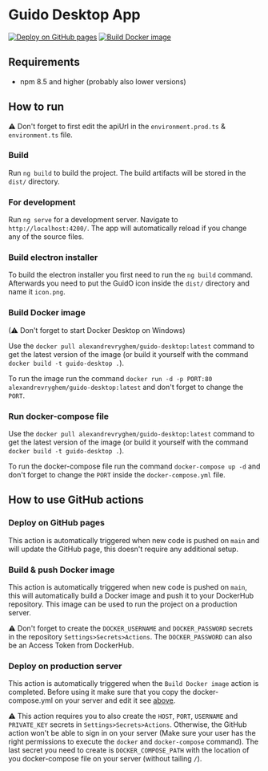# Guido Desktop App

[![Deploy on GitHub pages](https://github.com/ucll-ap-guide/guideApp-desktop/actions/workflows/deploy-to-github-pages.yml/badge.svg?branch=main)](https://github.com/ucll-ap-guide/guideApp-desktop/actions/workflows/deploy-to-github-pages.yml)
[![Build Docker image](https://github.com/ucll-ap-guide/guideApp-desktop/actions/workflows/build-docker-image.yml/badge.svg?branch=main)](https://github.com/ucll-ap-guide/guideApp-desktop/actions/workflows/build-docker-image.yml)

## Requirements

- npm 8.5 and higher (probably also lower versions)

## How to run

⚠ Don't forget to first edit the apiUrl in the `environment.prod.ts` & `environment.ts` file.

### Build

Run `ng build` to build the project. The build artifacts will be stored in the `dist/` directory.

### For development

Run `ng serve` for a development server. Navigate to `http://localhost:4200/`. The app will automatically reload if you
change any of the source files.

### Build electron installer

To build the electron installer you first need to run the `ng build` command. Afterwards you need to put the GuidO icon
inside the `dist/` directory and name it `icon.png`.

### Build Docker image

(⚠ Don't forget to start Docker Desktop on Windows)

Use the `docker pull alexandrevryghem/guido-desktop:latest` command to get the latest version of the image (or build it
yourself with the command `docker build -t guido-desktop .`).

To run the image run the command `docker run -d -p PORT:80 alexandrevryghem/guido-desktop:latest` and don't forget to
change the `PORT`.

### Run docker-compose file

Use the `docker pull alexandrevryghem/guido-desktop:latest` command to get the latest version of the image (or build it
yourself with the command `docker build -t guido-desktop .`).

To run the docker-compose file run the command `docker-compose up -d` and don't forget to change the `PORT`
inside the `docker-compose.yml` file.

## How to use GitHub actions

### Deploy on GitHub pages

This action is automatically triggered when new code is pushed on `main` and will update the GitHub page, this doesn't
require any additional setup.

### Build & push Docker image

This action is automatically triggered when new code is pushed on `main`, this will automatically build a Docker image
and push it to your DockerHub repository. This image can be used to run the project on a production server.

⚠ Don't forget to create the `DOCKER_USERNAME` and `DOCKER_PASSWORD` secrets in the repository
`Settings>Secrets>Actions`. The `DOCKER_PASSWORD` can also be an Access Token from DockerHub.

### Deploy on production server

This action is automatically triggered when the `Build Docker image` action is completed. Before using it make sure that
you copy the docker-compose.yml on your server and edit it see [above](#build-docker-image).

⚠ This action requires you to also create the `HOST`, `PORT`, `USERNAME` and `PRIVATE_KEY` secrets in
`Settings>Secrets>Actions`. Otherwise, the GitHub action won't be able to sign in on your server (Make sure your user
has the right permissions to execute the `docker` and `docker-compose` command). The last secret you need to create is
`DOCKER_COMPOSE_PATH` with the location of you docker-compose file on your server (without tailing `/`).
